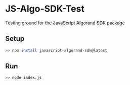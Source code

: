 # JS-Algo-SDK-Test

Testing ground for the JavaScript Algorand SDK package

## Setup

```sh
>> npm install javascript-algorand-sdk@latest
```

## Run

```sh
>> node index.js
```
